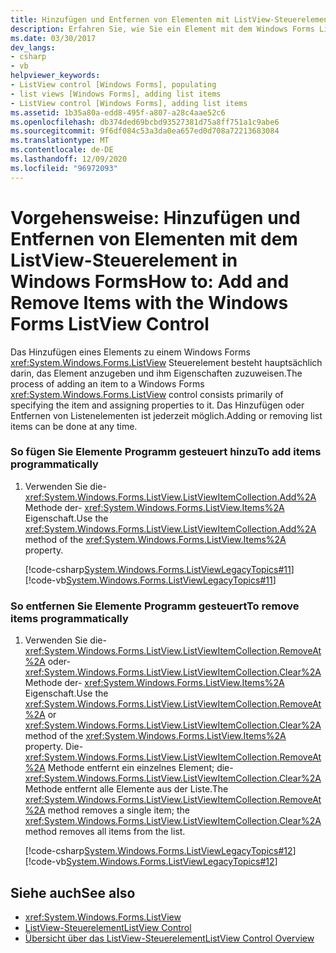 ```yaml
---
title: Hinzufügen und Entfernen von Elementen mit ListView-Steuerelement
description: Erfahren Sie, wie Sie ein Element mit dem Windows Forms ListView-Steuerelement hinzufügen und entfernen, indem Sie das Element angeben und ihm Eigenschaften zuweisen.
ms.date: 03/30/2017
dev_langs:
- csharp
- vb
helpviewer_keywords:
- ListView control [Windows Forms], populating
- list views [Windows Forms], adding list items
- ListView control [Windows Forms], adding list items
ms.assetid: 1b35a80a-edd8-495f-a807-a28c4aae52c6
ms.openlocfilehash: db374ded69bcbd93527381d75a8ff751a1c9abe6
ms.sourcegitcommit: 9f6df084c53a3da0ea657ed0d708a72213683084
ms.translationtype: MT
ms.contentlocale: de-DE
ms.lasthandoff: 12/09/2020
ms.locfileid: "96972093"
---
```

# <a name="how-to-add-and-remove-items-with-the-windows-forms-listview-control"></a><span data-ttu-id="61743-103">Vorgehensweise: Hinzufügen und Entfernen von Elementen mit dem ListView-Steuerelement in Windows Forms</span><span class="sxs-lookup"><span data-stu-id="61743-103">How to: Add and Remove Items with the Windows Forms ListView Control</span></span>
<span data-ttu-id="61743-104">Das Hinzufügen eines Elements zu einem Windows Forms <xref:System.Windows.Forms.ListView> Steuerelement besteht hauptsächlich darin, das Element anzugeben und ihm Eigenschaften zuzuweisen.</span><span class="sxs-lookup"><span data-stu-id="61743-104">The process of adding an item to a Windows Forms <xref:System.Windows.Forms.ListView> control consists primarily of specifying the item and assigning properties to it.</span></span> <span data-ttu-id="61743-105">Das Hinzufügen oder Entfernen von Listenelementen ist jederzeit möglich.</span><span class="sxs-lookup"><span data-stu-id="61743-105">Adding or removing list items can be done at any time.</span></span>  
  
### <a name="to-add-items-programmatically"></a><span data-ttu-id="61743-106">So fügen Sie Elemente Programm gesteuert hinzu</span><span class="sxs-lookup"><span data-stu-id="61743-106">To add items programmatically</span></span>  
  
1. <span data-ttu-id="61743-107">Verwenden Sie die- <xref:System.Windows.Forms.ListView.ListViewItemCollection.Add%2A> Methode der- <xref:System.Windows.Forms.ListView.Items%2A> Eigenschaft.</span><span class="sxs-lookup"><span data-stu-id="61743-107">Use the <xref:System.Windows.Forms.ListView.ListViewItemCollection.Add%2A> method of the <xref:System.Windows.Forms.ListView.Items%2A> property.</span></span>  
  
     [!code-csharp[System.Windows.Forms.ListViewLegacyTopics#11](~/samples/snippets/csharp/VS_Snippets_Winforms/System.Windows.Forms.ListViewLegacyTopics/CS/Class1.cs#11)]
     [!code-vb[System.Windows.Forms.ListViewLegacyTopics#11](~/samples/snippets/visualbasic/VS_Snippets_Winforms/System.Windows.Forms.ListViewLegacyTopics/VB/Class1.vb#11)]  
  
### <a name="to-remove-items-programmatically"></a><span data-ttu-id="61743-108">So entfernen Sie Elemente Programm gesteuert</span><span class="sxs-lookup"><span data-stu-id="61743-108">To remove items programmatically</span></span>  
  
1. <span data-ttu-id="61743-109">Verwenden Sie die- <xref:System.Windows.Forms.ListView.ListViewItemCollection.RemoveAt%2A> oder- <xref:System.Windows.Forms.ListView.ListViewItemCollection.Clear%2A> Methode der- <xref:System.Windows.Forms.ListView.Items%2A> Eigenschaft.</span><span class="sxs-lookup"><span data-stu-id="61743-109">Use the <xref:System.Windows.Forms.ListView.ListViewItemCollection.RemoveAt%2A> or <xref:System.Windows.Forms.ListView.ListViewItemCollection.Clear%2A> method of the <xref:System.Windows.Forms.ListView.Items%2A> property.</span></span> <span data-ttu-id="61743-110">Die- <xref:System.Windows.Forms.ListView.ListViewItemCollection.RemoveAt%2A> Methode entfernt ein einzelnes Element; die- <xref:System.Windows.Forms.ListView.ListViewItemCollection.Clear%2A> Methode entfernt alle Elemente aus der Liste.</span><span class="sxs-lookup"><span data-stu-id="61743-110">The <xref:System.Windows.Forms.ListView.ListViewItemCollection.RemoveAt%2A> method removes a single item; the <xref:System.Windows.Forms.ListView.ListViewItemCollection.Clear%2A> method removes all items from the list.</span></span>  
  
     [!code-csharp[System.Windows.Forms.ListViewLegacyTopics#12](~/samples/snippets/csharp/VS_Snippets_Winforms/System.Windows.Forms.ListViewLegacyTopics/CS/Class1.cs#12)]
     [!code-vb[System.Windows.Forms.ListViewLegacyTopics#12](~/samples/snippets/visualbasic/VS_Snippets_Winforms/System.Windows.Forms.ListViewLegacyTopics/VB/Class1.vb#12)]  
  
## <a name="see-also"></a><span data-ttu-id="61743-111">Siehe auch</span><span class="sxs-lookup"><span data-stu-id="61743-111">See also</span></span>

- <xref:System.Windows.Forms.ListView>
- [<span data-ttu-id="61743-112">ListView-Steuerelement</span><span class="sxs-lookup"><span data-stu-id="61743-112">ListView Control</span></span>](listview-control-windows-forms.md)
- [<span data-ttu-id="61743-113">Übersicht über das ListView-Steuerelement</span><span class="sxs-lookup"><span data-stu-id="61743-113">ListView Control Overview</span></span>](listview-control-overview-windows-forms.md)
